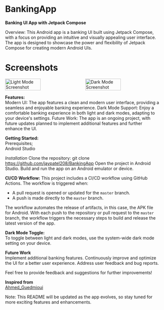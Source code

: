 # BankingApp
**Banking UI App with Jetpack Compose**

Overview:
This Android app is a banking UI built using Jetpack Compose, with a focus on providing an intuitive and visually appealing user interface. The app is designed to showcase the power and flexibility of Jetpack Compose for creating modern Android UIs.

# Screenshots  

<div style="display: flex; justify-content: space-between;">
    <img src="https://github.com/jaypatel208/BankingApp/assets/83394162/1aa56c22-bac2-4956-a840-68429877a51a" alt="Light Mode Screenshot" width="48%"/>
    <img src="https://github.com/jaypatel208/BankingApp/assets/83394162/2694ced2-e0d4-4f08-b57f-5b87efdd1111" alt="Dark Mode Screenshot" width="48%"/>
</div>

**Features:**  
Modern UI: The app features a clean and modern user interface, providing a seamless and enjoyable banking experience.
Dark Mode Support: Enjoy a comfortable banking experience in both light and dark modes, adapting to your device's settings.
Future Work: The app is an ongoing project, with future updates planned to implement additional features and further enhance the UI.

**Getting Started:**  
Prerequisites;  
Android Studio  

*Installation*
Clone the repository: git clone https://github.com/jaypatel208/BankingApp
Open the project in Android Studio.
Build and run the app on an Android emulator or device.

**CI/CD Workflow:**
This project includes a CI/CD workflow using GitHub Actions. The workflow is triggered when:
- A pull request is opened or updated for the `master` branch.
- A push is made directly to the `master` branch.

The workflow automates the release of artifacts, in this case, the APK file for Android. With each push to the repository or pull request to the `master` branch, the workflow triggers the necessary steps to build and release the latest version of the app.

**Dark Mode Toggle:**  
To toggle between light and dark modes, use the system-wide dark mode setting on your device.

__Future Work__  
Implement additional banking features.
Continuously improve and optimize the UI for a better user experience.
Address user feedback and bug reports.

Feel free to provide feedback and suggestions for further improvements!

**Inspired from**  
[Ahmed_Guedmioui](https://www.youtube.com/@android_devs_academy)

Note: This README will be updated as the app evolves, so stay tuned for more exciting features and enhancements.
